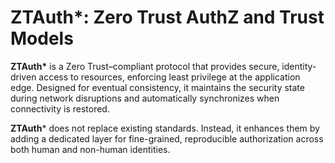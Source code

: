 # ZTAuth*: Zero Trust AuthZ and Trust Models

**ZTAuth\*** is a Zero Trust–compliant protocol that provides secure, identity-driven access to resources, enforcing least privilege at the application edge. Designed for eventual consistency, it maintains the security state during network disruptions and automatically synchronizes when connectivity is restored.

**ZTAuth*** does not replace existing standards. Instead, it enhances them by adding a dedicated layer for fine-grained, reproducible authorization across both human and non-human identities.
